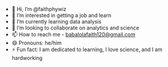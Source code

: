 - 👋 Hi, I’m @faithphywiz
- 👀 I’m interested in getting a job and learn
- 🌱 I’m currently learning data analysis
- 💞️ I’m looking to collaborate on analytics and science
- 📫 How to reach me - babalolafaith120@gmail.com 
- 😄 Pronouns: he/him
- ⚡ Fun fact: I am dedicated to learning, I love science, and I am hardworking 

<!---
faithphywiz/faithphywiz is a ✨ special ✨ repository because its `README.md` (this file) appears on your GitHub profile.
You can click the Preview link to take a look at your changes.
--->
